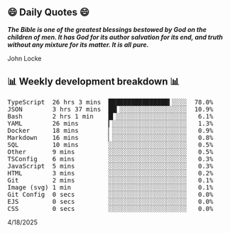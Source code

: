 ## 😄 Daily Quotes 😄

_**The Bible is one of the greatest blessings bestowed by God on the children of men. It has God for its author salvation for its end, and truth without any mixture for its matter. It is all pure.**_

John Locke



## 📊 Weekly development breakdown 📊

<pre>TypeScript  26 hrs 3 mins  ████████████████▍░░░░  78.0%
JSON        3 hrs 37 mins  ██▎░░░░░░░░░░░░░░░░░░  10.9%
Bash        2 hrs 1 min    █▎░░░░░░░░░░░░░░░░░░░   6.1%
YAML        26 mins        ▎░░░░░░░░░░░░░░░░░░░░   1.3%
Docker      18 mins        ▏░░░░░░░░░░░░░░░░░░░░   0.9%
Markdown    16 mins        ▏░░░░░░░░░░░░░░░░░░░░   0.8%
SQL         10 mins        ░░░░░░░░░░░░░░░░░░░░░   0.5%
Other       9 mins         ░░░░░░░░░░░░░░░░░░░░░   0.5%
TSConfig    6 mins         ░░░░░░░░░░░░░░░░░░░░░   0.3%
JavaScript  5 mins         ░░░░░░░░░░░░░░░░░░░░░   0.3%
HTML        3 mins         ░░░░░░░░░░░░░░░░░░░░░   0.2%
Git         2 mins         ░░░░░░░░░░░░░░░░░░░░░   0.1%
Image (svg) 1 min          ░░░░░░░░░░░░░░░░░░░░░   0.1%
Git Config  0 secs         ░░░░░░░░░░░░░░░░░░░░░   0.0%
EJS         0 secs         ░░░░░░░░░░░░░░░░░░░░░   0.0%
CSS         0 secs         ░░░░░░░░░░░░░░░░░░░░░   0.0%</pre>

4/18/2025